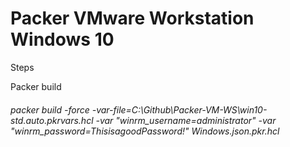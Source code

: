 # Packer VMware Workstation Windows 10

Steps

Packer build

###### packer build -force -var-file=C:\\Github\\Packer-VM-WS\\win10-std.auto.pkrvars.hcl -var "winrm\_username=administrator" -var "winrm\_password=ThisisagoodPassword!" Windows.json.pkr.hcl
